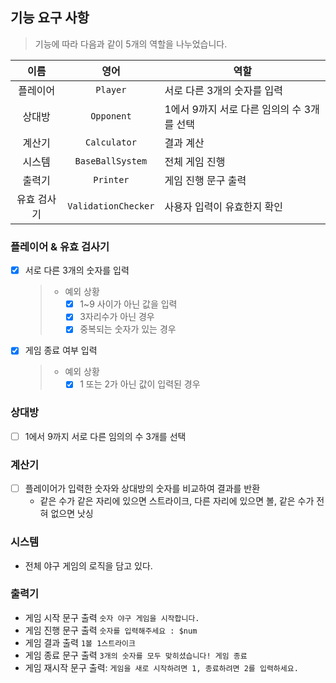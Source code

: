 ## 기능 요구 사항

> 기능에 따라 다음과 같이 5개의 역할을 나누었습니다.

|   이름   |         영어          | 역할                         |
|:------:|:-------------------:|----------------------------|
|  플레이어  |      `Player`       | 서로 다른 3개의 숫자를 입력           |
|  상대방   |     `Opponent`      | 1에서 9까지 서로 다른 임의의 수 3개를 선택 | 
|  계산기   |    `Calculator`     | 결과 계산                      |
|  시스템   |  `BaseBallSystem`   | 전체 게임 진행                   |
|  출력기   |      `Printer`      | 게임 진행 문구 출력                |
| 유효 검사기 | `ValidationChecker` | 사용자 입력이 유효한지 확인            |

### 플레이어 & 유효 검사기
- [x] 서로 다른 3개의 숫자를 입력
    > - 예외 상황
    >   - [x] 1~9 사이가 아닌 값을 입력
    >   - [x] 3자리수가 아닌 경우
    >   - [x] 중복되는 숫자가 있는 경우
- [x] 게임 종료 여부 입력
    > - 예외 상황
    >   - [x] 1 또는 2가 아닌 값이 입력된 경우

### 상대방
- [ ] 1에서 9까지 서로 다른 임의의 수 3개를 선택

### 계산기
- [ ] 플레이어가 입력한 숫자와 상대방의 숫자를 비교하여 결과를 반환
    - 같은 수가 같은 자리에 있으면 스트라이크, 다른 자리에 있으면 볼, 같은 수가 전혀 없으면 낫싱

### 시스템
- 전체 야구 게임의 로직을 담고 있다.

### 출력기
- 게임 시작 문구 출력 `숫자 야구 게임을 시작합니다.`
- 게임 진행 문구 출력 `숫자를 입력해주세요 : $num`
- 게임 결과 출력 `1볼 1스트라이크`
- 게임 종료 문구 출력 `3개의 숫자를 모두 맞히셨습니다! 게임 종료`
- 게임 재시작 문구 출력: `게임을 새로 시작하려면 1, 종료하려면 2를 입력하세요.`